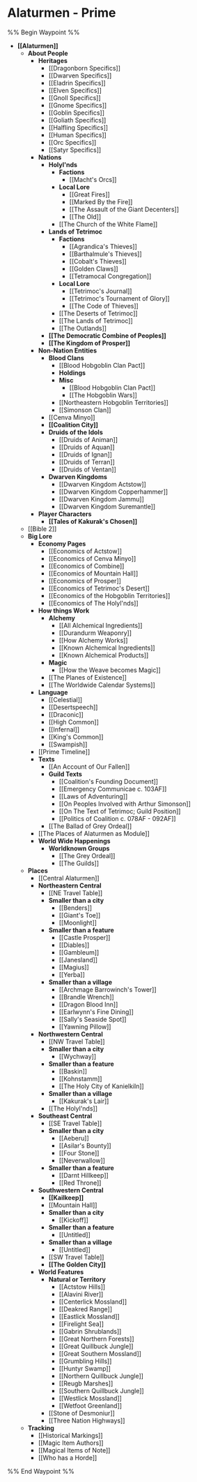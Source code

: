 # Alaturmen - Prime
%% Begin Waypoint %%
- **[[Alaturmen]]**
	- **About People**
		- **Heritages**
			- [[Dragonborn Specifics]]
			- [[Dwarven Specifics]]
			- [[Eladrin Specifics]]
			- [[Elven Specifics]]
			- [[Gnoll Specifics]]
			- [[Gnome Specifics]]
			- [[Goblin Specifics]]
			- [[Goliath Specifics]]
			- [[Halfling Specifics]]
			- [[Human Specifics]]
			- [[Orc Specifics]]
			- [[Satyr Specifics]]
		- **Nations**
			- **Holyl'nds**
				- **Factions**
					- [[Macht's Orcs]]
				- **Local Lore**
					- [[Great Fires]]
					- [[Marked By the Fire]]
					- [[The Assault of the Giant Decenters]]
					- [[The Old]]
				- [[The Church of the White Flame]]
			- **Lands of Tetrimoc**
				- **Factions**
					- [[Agrandica's Thieves]]
					- [[Barthalmule's Thieves]]
					- [[Cobalt's Thieves]]
					- [[Golden Claws]]
					- [[Tetramocal Congregation]]
				- **Local Lore**
					- [[Tetrimoc's Journal]]
					- [[Tetrimoc's Tournament of Glory]]
					- [[The Code of Thieves]]
				- [[The Deserts of Tetrimoc]]
				- [[The Lands of Tetrimoc]]
				- [[The Outlands]]
			- **[[The Democratic Combine of Peoples]]**
			- **[[The Kingdom of Prosper]]**
		- **Non-Nation Entities**
			- **Blood Clans**
				- [[Blood Hobgoblin Clan Pact]]
				- **Holdings**
				- **Misc**
					- [[Blood Hobgoblin Clan Pact]]
					- [[The Hobgoblin Wars]]
				- [[Northeastern Hobgoblin Territories]]
				- [[Simonson Clan]]
			- [[Cenva Minyo]]
			- **[[Coalition City]]**
			- **Druids of the Idols**
				- [[Druids of Animan]]
				- [[Druids of Aquan]]
				- [[Druids of Ignan]]
				- [[Druids of Terran]]
				- [[Druids of Ventan]]
			- **Dwarven Kingdoms**
				- [[Dwarven Kingdom Actstow]]
				- [[Dwarven Kingdom Copperhammer]]
				- [[Dwarven Kingdom Jammu]]
				- [[Dwarven Kingdom Suremantle]]
		- **Player Characters**
			- **[[Tales of Kakurak's Chosen]]**
	- [[Bible 2]]
	- **Big Lore**
		- **Economy Pages**
			- [[Economics of Actstow]]
			- [[Economics of Cenva Minyo]]
			- [[Economics of Combine]]
			- [[Economics of Mountain Hall]]
			- [[Economics of Prosper]]
			- [[Economics of Tetrimoc's Desert]]
			- [[Economics of the Hobgoblin Territories]]
			- [[Economics of The Holyl'nds]]
		- **How things Work**
			- **Alchemy**
				- [[All Alchemical Ingredients]]
				- [[Durandurm Weaponry]]
				- [[How Alchemy Works]]
				- [[Known Alchemical Ingredients]]
				- [[Known Alchemical Products]]
			- **Magic**
				- [[How the Weave becomes Magic]]
			- [[The Planes of Existence]]
			- [[The Worldwide Calendar Systems]]
		- **Language**
			- [[Celestial]]
			- [[Desertspeech]]
			- [[Draconic]]
			- [[High Common]]
			- [[Infernal]]
			- [[King's Common]]
			- [[Swampish]]
		- [[Prime Timeline]]
		- **Texts**
			- [[An Account of Our Fallen]]
			- **Guild Texts**
				- [[Coalition's Founding Document]]
				- [[Emergency Communicae c. 103AF]]
				- [[Laws of Adventuring]]
				- [[On Peoples Involved with Arthur Simonson]]
				- [[On The Text of Tetrimoc; Guild Position]]
				- [[Politics of Coalition c. 078AF - 092AF]]
			- [[The Ballad of Grey Ordeal]]
		- [[The Places of Alaturmen as Module]]
		- **World Wide Happenings**
			- **Worldknown Groups**
				- [[The Grey Ordeal]]
				- [[The Guilds]]
	- **Places**
		- [[Central Alaturmen]]
		- **Northeastern Central**
			- [[NE Travel Table]]
			- **Smaller than a city**
				- [[Benders]]
				- [[Giant's Toe]]
				- [[Moonlight]]
			- **Smaller than a feature**
				- [[Castle Prosper]]
				- [[Diables]]
				- [[Gambleum]]
				- [[Janesland]]
				- [[Magius]]
				- [[Yerba]]
			- **Smaller than a village**
				- [[Archmage Barrowinch's Tower]]
				- [[Brandle Wrench]]
				- [[Dragon Blood Inn]]
				- [[Earlwynn's Fine Dining]]
				- [[Sally's Seaside Spot]]
				- [[Yawning Pillow]]
		- **Northwestern Central**
			- [[NW Travel Table]]
			- **Smaller than a city**
				- [[Wychway]]
			- **Smaller than a feature**
				- [[Baskin]]
				- [[Kohnstamm]]
				- [[The Holy City of Kanielkiln]]
			- **Smaller than a village**
				- [[Kakurak's Lair]]
			- [[The Holyl'nds]]
		- **Southeast Central**
			- [[SE Travel Table]]
			- **Smaller than a city**
				- [[Aeberu]]
				- [[Asilar's Bounty]]
				- [[Four Stone]]
				- [[Neverwallow]]
			- **Smaller than a feature**
				- [[Darnt Hillkeep]]
				- [[Red Throne]]
		- **Southwestern Central**
			- **[[Kailkeep]]**
			- [[Mountain Hall]]
			- **Smaller than a city**
				- [[Kickoff]]
			- **Smaller than a feature**
				- [[Untitled]]
			- **Smaller than a village**
				- [[Untitled]]
			- [[SW Travel Table]]
			- **[[The Golden City]]**
		- **World Features**
			- **Natural or Territory**
				- [[Actstow Hills]]
				- [[Alavini River]]
				- [[Centerlick Mossland]]
				- [[Deakred Range]]
				- [[Eastlick Mossland]]
				- [[Firelight Sea]]
				- [[Gabrin Shrublands]]
				- [[Great Northern Forests]]
				- [[Great Quillbuck Jungle]]
				- [[Great Southern Mossland]]
				- [[Grumbling Hills]]
				- [[Huntyr Swamp]]
				- [[Northern Quillbuck Jungle]]
				- [[Reugb Marshes]]
				- [[Southern Quillbuck Jungle]]
				- [[Westlick Mossland]]
				- [[Wetfoot Greenland]]
			- [[Stone of Desmoniur]]
			- [[Three Nation Highways]]
	- **Tracking**
		- [[Historical Markings]]
		- [[Magic Item Authors]]
		- [[Magical Items of Note]]
		- [[Who has a Horde]]

%% End Waypoint %%
